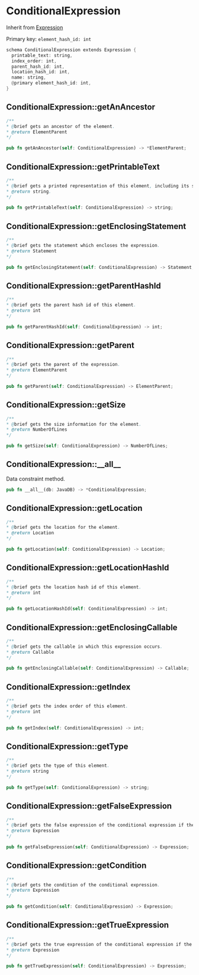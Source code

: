 # ConditionalExpression

Inherit from [Expression](./Expression.md)

Primary key: `element_hash_id: int`

```rust
schema ConditionalExpression extends Expression {
  printable_text: string,
  index_order: int,
  parent_hash_id: int,
  location_hash_id: int,
  name: string,
  @primary element_hash_id: int,
}
```
## ConditionalExpression::getAnAncestor

```java
/**
* @brief gets an ancestor of the element.
* @return ElementParent 
*/
```
```rust
pub fn getAnAncestor(self: ConditionalExpression) -> *ElementParent;
```
## ConditionalExpression::getPrintableText

```java
/**
* @brief gets a printed representation of this element, including its structure where applicable.
* @return string.
*/
```
```rust
pub fn getPrintableText(self: ConditionalExpression) -> string;
```
## ConditionalExpression::getEnclosingStatement

```java
/**
* @brief gets the statement which encloses the expression.
* @return Statement 
*/
```
```rust
pub fn getEnclosingStatement(self: ConditionalExpression) -> Statement;
```
## ConditionalExpression::getParentHashId

```java
/**
* @brief gets the parent hash id of this element.
* @return int
*/
```
```rust
pub fn getParentHashId(self: ConditionalExpression) -> int;
```
## ConditionalExpression::getParent

```java
/**
* @brief gets the parent of the expression.
* @return ElementParent 
*/
```
```rust
pub fn getParent(self: ConditionalExpression) -> ElementParent;
```
## ConditionalExpression::getSize

```java
/**
* @brief gets the size information for the element.
* @return NumberOfLines
*/
```
```rust
pub fn getSize(self: ConditionalExpression) -> NumberOfLines;
```
## ConditionalExpression::\_\_all\_\_

Data constraint method.

```rust
pub fn __all__(db: JavaDB) -> *ConditionalExpression;
```
## ConditionalExpression::getLocation

```java
/**
* @brief gets the location for the element.
* @return Location
*/
```
```rust
pub fn getLocation(self: ConditionalExpression) -> Location;
```
## ConditionalExpression::getLocationHashId

```java
/**
* @brief gets the location hash id of this element.
* @return int
*/
```
```rust
pub fn getLocationHashId(self: ConditionalExpression) -> int;
```
## ConditionalExpression::getEnclosingCallable

```java
/**
* @brief gets the callable in which this expression occurs.
* @return Callable 
*/
```
```rust
pub fn getEnclosingCallable(self: ConditionalExpression) -> Callable;
```
## ConditionalExpression::getIndex

```java
/**
* @brief gets the index order of this element.
* @return int
*/
```
```rust
pub fn getIndex(self: ConditionalExpression) -> int;
```
## ConditionalExpression::getType

```java
/**
* @brief gets the type of this element.
* @return string
*/
```
```rust
pub fn getType(self: ConditionalExpression) -> string;
```
## ConditionalExpression::getFalseExpression

```java
/**
* @brief gets the false expression of the conditional expression if the condition is false.
* @return Expression 
*/
```
```rust
pub fn getFalseExpression(self: ConditionalExpression) -> Expression;
```
## ConditionalExpression::getCondition

```java
/**
* @brief gets the condition of the conditional expression.
* @return Expression 
*/
```
```rust
pub fn getCondition(self: ConditionalExpression) -> Expression;
```
## ConditionalExpression::getTrueExpression

```java
/**
* @brief gets the true expression of the conditional expression if the condition is true.
* @return Expression 
*/
```
```rust
pub fn getTrueExpression(self: ConditionalExpression) -> Expression;
```
